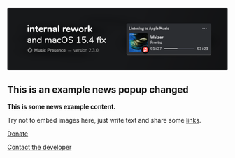 ![](./banner/en/image.png)

## This is an example news popup changed

**This is some news example content.**

Try not to embed images here,
just write text and share some [links](https://musicpresence.app).

<!-- button -->
[Donate](https://donate.musicpresence.app)

<!-- button aside -->
[Contact the developer](mailto:test@example.com)
